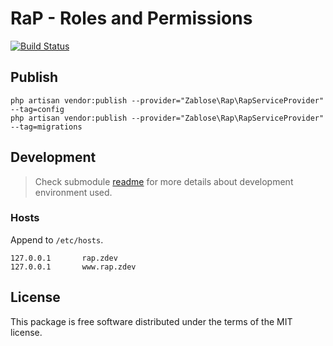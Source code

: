 # RaP - Roles and Permissions

[![Build Status](https://travis-ci.org/zablose/rap.svg?branch=master)](https://travis-ci.org/zablose/rap)

## Publish

    php artisan vendor:publish --provider="Zablose\Rap\RapServiceProvider" --tag=config
    php artisan vendor:publish --provider="Zablose\Rap\RapServiceProvider" --tag=migrations

## Development

> Check submodule [readme](https://github.com/zablose/docker-damp/blob/master/readme.md) for more details about
> development environment used.

### Hosts

Append to `/etc/hosts`.

```
127.0.0.1       rap.zdev
127.0.0.1       www.rap.zdev
```

## License

This package is free software distributed under the terms of the MIT license.
